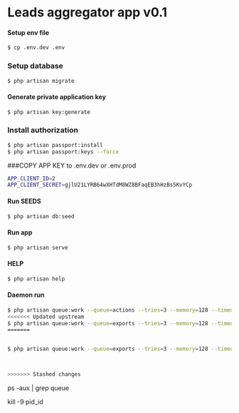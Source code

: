 # Leads aggregator app v0.1

#### Setup env file
````bash
$ cp .env.dev .env
````
### Setup database 
```bash
$ php artisan migrate
```
#### Generate private application key
````bash
$ php artisan key:generate
````
### Install authorization 
````bash
$ php artisan passport:install
$ php artisan passport:keys --force

````
###COPY APP KEY to .env.dev or .env.prod
````bash
APP_CLIENT_ID=2
APP_CLIENT_SECRET=gjlU21LYRB64wXHTdM8WZ8BFaqEB3hHzBs5KvYCp
````

#### Run SEEDS
````bash
$ php artisan db:seed
````
#### Run app
````bash
$ php artisan serve
````
#### HELP
````bash
$ php artisan help
````
#### Daemon run
````bash
$ php artisan queue:work --queue=actions --tries=3 --memory=128 --timeout=300 >> storage/logs/queue_log.log &
<<<<<<< Updated upstream
$ php artisan queue:work --queue=exports --tries=3 --memory=128 --timeout=300 >> storage/logs/queue_log.log &
=======


$ php artisan queue:work --queue=exports --tries=3 --memory=128 --timeout=300 >> storage/logs/queue_log.log &



>>>>>>> Stashed changes
````



ps -aux | grep queue

kill -9 pid_id
